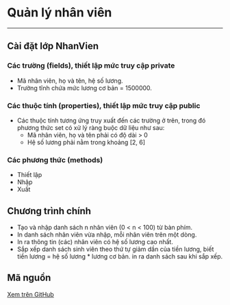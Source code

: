 # Quản lý nhân viên

---

## Cài đặt lớp NhanVien

### Các trường (fields), thiết lập mức truy cập private

- Mã nhân viên, họ và tên, hệ số lương.
- Trường tĩnh chứa mức lương cơ bản = 1500000.

### Các thuộc tính (properties), thiết lập mức truy cập public

- Các thuộc tính tương ứng truy xuất đến các trường ở trên, trong đó phương thức set có xử lý ràng buộc dữ liệu như sau:
    - Mã nhân viên, họ và tên phải có độ dài > 0
    - Hệ số lương phải nằm trong khoảng [2, 6]

### Các phương thức (methods)

- Thiết lập
- Nhập
- Xuất

## Chương trình chính

- Tạo và nhập danh sách n nhân viên (0 < n < 100) từ bàn phím.
- In danh sách nhân viên vừa nhập, mỗi nhân viên trên một dòng.
- In ra thông tin (các) nhân viên có hệ số lương cao nhất. 
- Sắp xếp danh sách sinh viên theo thứ tự giảm dần của tiền lương, biết tiền lương = hệ số lương * lương cơ bản. in ra danh sách sau khi sắp xếp.

## Mã nguồn

[Xem trên GitHub](https://github.com/nd-hung/oop/blob/main/docs/labs/02-classes-and-objects/code/QLNhanVien/Program.cs)